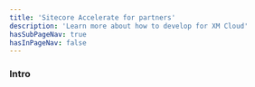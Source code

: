 ```yaml
---
title: 'Sitecore Accelerate for partners'
description: 'Learn more about how to develop for XM Cloud'
hasSubPageNav: true
hasInPageNav: false
---
```


### Intro